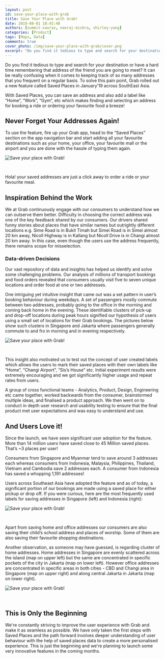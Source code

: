 ```yaml
---
layout: post
id: save-your-place-with-grab
title: Save Your Place with Grab!
date: 2019-08-01 18:43:40
authors: [summit-saurav, neeraj-mishra, shirley-yang]
categories: [Product]
tags: [Maps, Data]
comments: true
cover_photo: /img/save-your-place-with-grab/cover.png
excerpt: "Do you find it tedious to type and search for your destination or have a hard time remembering that address of the friend you are going to meet? Well...Grab has a solution!"
---
```


Do you find it tedious to type and search for your destination or have a hard time remembering that address of the friend you are going to meet? It can be really confusing when it comes to keeping track of so many addresses that you frequent on a regular basis. To solve this pain point, Grab rolled out a new feature called Saved Places in January’19 across SouthEast Asia.

With Saved Places, you can save an address and also add a label like “Home”, “Work”, “Gym”, etc which makes finding and selecting an address for booking a ride or ordering your favourite food a breeze!

## Never Forget Your Addresses Again!

To use the feature, fire up your Grab app, head to the “Saved Places” section on the app navigation bar and start adding all your favourite destinations such as your home, your office, your favourite mall or the airport and you are done with the hassle of typing them again.

<div class="post-image-section">
  <img alt="Save your place with Grab!" src="/img/save-your-place-with-grab/image6.gif">
</div>
<p>&nbsp;</p>

Hola! your saved addresses are just a click away to order a ride or your favourite meal.

## Inspiration Behind the Work

We at Grab continuously engage with our consumers to understand how we can outserve them better. Difficulty in choosing the correct address was one of the key feedback shared by our consumers. Our drivers shared funny stories about places that have similar names but outrightly different locations e.g. Sime Road is in Bukit Timah but Simei Road is in Simei almost 20 km away, Nicoll Highway is in Kallang but Nicoll Drive is in Changi almost 20 km away. In this case, even though the users use the address frequently, there remains scope for misselection.

### Data-driven Decisions

Our vast repository of data and insights has helped us identify and solve some challenging problems. Our analysis of millions of transport bookings and food orders revealed that consumers usually visit five to seven unique locations and order food at one or two addresses.

One intriguing yet intuitive insight that came out was a set pattern in user’s booking behaviour during weekdays. A set of passengers mostly commute between two addresses, probably going to the office in the morning and coming back home in the evening. These identifiable clusters of pick-up and drop-off locations during peak hours signified our hypothesis of users using a small set of locations for their Grab bookings. The pictures below show such clusters in Singapore and Jakarta where passengers generally commute to and fro in morning and in evening respectively.

<div class="post-image-section">
  <img alt="Save your place with Grab!" src="/img/save-your-place-with-grab/image2.png">
</div>
<p>&nbsp;</p>

This insight also motivated us to test out the concept of user created labels which allows the users to mark their saved places with their own labels like “Home”, “Changi Airport”, “Sis’s House” etc. Initial experiment results were extremely encouraging and we got significantly higher usage and repeat rates from users.

A group of cross functional teams - Analytics, Product, Design, Engineering etc came together, worked backwards from the consumer, brainstormed multiple ideas, and finalised a product approach. We then went on to conduct in depth user research and usability testing to ensure that the final product met user expectations and was easy to understand and use.

## And Users Love it!

Since the launch, we have seen significant user adoption for the feature. More than 14 million users have saved close to 45 Million saved places. That’s ~3 places per user!

Consumers from Singapore and Myanmar tend to save around 3 addresses each whereas consumers from Indonesia, Malaysia, Philippines, Thailand, Vietnam and Cambodia save 2 addresses each. A consumer from Indonesia has saved a whopping 1,191 addresses!

Users across Southeast Asia have adopted the feature and as of today, a significant portion of our bookings are made using a saved place for either pickup or drop off. If you were curious, here are the most frequently used labels for saving addresses in Singapore (left) and Indonesia (right):

<div class="post-image-section">
  <img alt="Save your place with Grab!" src="/img/save-your-place-with-grab/image3.png">
</div>
<p>&nbsp;</p>

Apart from saving home and office addresses our consumers are also saving their child’s school address and places of worship. Some of them are also saving their favourite shopping destinations.

Another observation, as someone may have guessed, is regarding cluster of home addresses. Home addresses in Singapore are evenly scattered across the island (map on upper left) but the same are concentrated in specific pockets of the city in Jakarta (map on lower left). However office addresses are concentrated in specific areas in both cities - CBD and Changi area in Singapore (map on upper right) and along central Jakarta in Jakarta (map on lower right).

<div class="post-image-section">
  <img alt="Save your place with Grab!" src="/img/save-your-place-with-grab/image1.png">
</div>
<p>&nbsp;</p>

## This is Only the Beginning

We're constantly striving to improve the user experience with Grab and make it as seamless as possible. We have only taken the first steps with Saved Places and the path forward involves deeper understanding of user behaviour with the help of saved places data to create a more personalised experience. This is just the beginning and we're planning to launch some very innovative features in the coming months.
